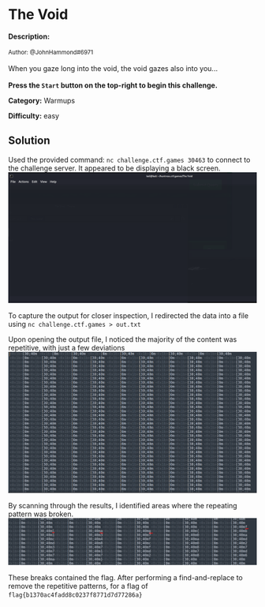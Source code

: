 # The Void

**Description:**

<small>Author: @JohnHammond#6971</small><br><br>When you gaze long into the void, the void gazes also into you... <br><br> <b>Press the <code>Start</code> button on the top-right to begin this challenge.</b>


**Category:** Warmups

**Difficulty:** easy

## Solution

Used the provided command: `nc challenge.ctf.games 30463` to connect to the challenge server. It appeared to be displaying a black screen.
![alt text](image.png)


To capture the output for closer inspection, I redirected the data into a file using `nc challenge.ctf.games > out.txt`

Upon opening the output file, I noticed the majority of the content was repetitive, with just a few deviations
![alt text](image-2.png)

By scanning through the results, I identified areas where the repeating pattern was broken.
![alt text](image-3.png)

These breaks contained the flag. After performing a find-and-replace to remove the repetitive patterns, for a flag of `flag{b1370ac4fadd8c0237f8771d7d77286a}`
